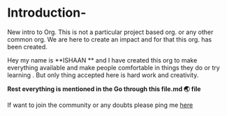 # Introduction-
New intro to Org. This is not a particular project based org. or any other common org. We are here to create an impact
and for that this org. has been created.

Hey my name is **ISHAAN ** and I have created this org to make everything available and make people comfortable
in things they do or try learning . But only thing accepted here is hard work and creativity.

**Rest everything is mentioned in the Go through this file.md :earth_asia: file**

If want to join the community or any doubts please ping me [here](ishaanmalikrm7@gmail.com)
